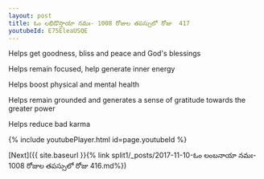 ```yaml
---
layout: post
title: ఓం లభిడొస్తాయా నమః- 1008 రోజుల తపస్సులో రోజు  417
youtubeId: E75EleaUSQE
---
```

 
 
Helps get goodness, bliss and peace and God's blessings
 
Helps remain focused, help generate inner energy 
 
Helps boost physical and mental health 
 
Helps remain grounded and generates a sense of gratitude towards the greater power 
 
Helps reduce bad karma
 
 
 
 


{% include youtubePlayer.html id=page.youtubeId %}
 
[Next]({{ site.baseurl }}{% link  split1/_posts/2017-11-10-ఓం లంబనాయా నమః- 1008 రోజుల తపస్సులో రోజు  416.md%})
 
